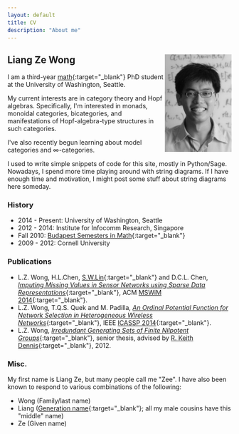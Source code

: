 ```yaml
---
layout: default
title: CV
description: "About me"
---
```


## Liang Ze Wong <img align="right" src="/images/photo.jpg" width="150" />

I am a third-year [math](http://www.math.washington.edu/){:target="_blank"} PhD student at the University of Washington, Seattle. 

My current interests are in category theory and Hopf algebras. Specifically, I'm interested in monads, monoidal categories, bicategories, and manifestations of Hopf-algebra-type structures in such categories. 

I've also recently begun learning about model categories and $\infty$-categories.

I used to write simple snippets of code for this site, mostly in Python/Sage. Nowadays, I spend more time playing around with string diagrams. If I have enough time and motivation, I might post some stuff about string diagrams here someday.

### History

- 2014 - Present: University of Washington, Seattle
- 2012 - 2014: Institute for Infocomm Research, Singapore
- Fall 2010: [Budapest Semesters in Math](http://www.budapestsemesters.com/){:target="_blank"}
- 2009 - 2012: Cornell University

### Publications

- L.Z. Wong, H.L.Chen, [S.W.Lin](http://www1.i2r.a-star.edu.sg/~lins/){:target="_blank"} and D.C.L. Chen, [*Imputing Missing Values in Sensor Networks using Sparse Data Representations*](http://dx.doi.org/10.1145/2641798.2641816){:target="_blank"}, ACM [MSWiM 2014](http://mswimconf.com/2014/){:target="_blank"}.
- L.Z. Wong, T.Q.S. Quek and M. Padilla, [*An Ordinal Potential Function for Network Selection in Heterogeneous Wireless Networks*](http://dx.doi.org/10.1109/ICASSP.2014.6854780){:target="_blank"}, IEEE [ICASSP 2014](http://www.icassp2014.org/home.html){:target="_blank"}.
- L.Z. Wong, [*Irredundant Generating Sets of Finite Nilpotent Groups*](http://www.math.cornell.edu/files/Research/SeniorTheses/wongLiangThesis.pdf){:target="_blank"},  senior thesis, advised by [R. Keith Dennis](http://www.math.cornell.edu/m/People/Faculty/dennis){:target="_blank"}, 2012.

### Misc.
My first name is Liang Ze, but many people call me "Zee". I have also been known to respond to various combinations of the following:

- Wong (Family/last name)
- Liang ([Generation name](http://en.wikipedia.org/wiki/Generation_name){:target="_blank"}; all my male cousins have this "middle" name)
- Ze (Given name)

